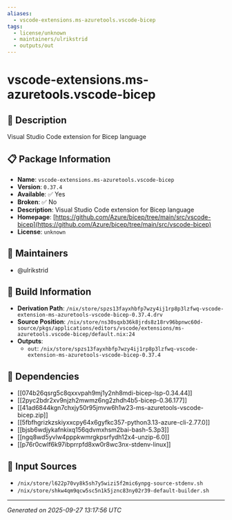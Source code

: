 ```yaml
---
aliases:
  - vscode-extensions.ms-azuretools.vscode-bicep
tags:
  - license/unknown
  - maintainers/ulrikstrid
  - outputs/out
---
```


# vscode-extensions.ms-azuretools.vscode-bicep

## 📝 Description

Visual Studio Code extension for Bicep language

## 📋 Package Information

- **Name**: `vscode-extensions.ms-azuretools.vscode-bicep`
- **Version**: `0.37.4`
- **Available**: ✅ Yes
- **Broken**: ✅ No
- **Description**: Visual Studio Code extension for Bicep language
- **Homepage**: [https://github.com/Azure/bicep/tree/main/src/vscode-bicep](https://github.com/Azure/bicep/tree/main/src/vscode-bicep)
- **License**: `unknown`
## 👥 Maintainers

- @ulrikstrid


## 🔧 Build Information

- **Derivation Path**: `/nix/store/spzs13fayxhbfp7wzy4ij1rp8p3lzfwq-vscode-extension-ms-azuretools-vscode-bicep-0.37.4.drv`
- **Source Position**: `/nix/store/ns30sqxb36k8jrds8z18rv96bpnwc60d-source/pkgs/applications/editors/vscode/extensions/ms-azuretools.vscode-bicep/default.nix:24`
- **Outputs**:
  - `out`:  `/nix/store/spzs13fayxhbfp7wzy4ij1rp8p3lzfwq-vscode-extension-ms-azuretools-vscode-bicep-0.37.4`

## 🔗 Dependencies

- [[074b26qsrg5c8qxxvpah9mj1y2nh8mdi-bicep-lsp-0.34.44]]
- [[2pyc2bdr2xv9njzh2mwmz6ng2zhdh4b5-bicep-0.36.177]]
- [[41ad6844kgn7chxjy50r95jmvw6h1w23-ms-azuretools-vscode-bicep.zip]]
- [[5fbfhgrizkzskiyxxcpy64x6gyfkc357-python3.13-azure-cli-2.77.0]]
- [[bjsb6wdjykafnkixq156qdvmxhsm2bai-bash-5.3p3]]
- [[ngq8wd5yvlw4pppkwmrgkpsrfydh12x4-unzip-6.0]]
- [[p76r0cwlf6k97ibprrpfd8xw0r8wc3nx-stdenv-linux]]

## 📁 Input Sources

- `/nix/store/l622p70vy8k5sh7y5wizi5f2mic6ynpg-source-stdenv.sh`
- `/nix/store/shkw4qm9qcw5sc5n1k5jznc83ny02r39-default-builder.sh`

---
*Generated on 2025-09-27 13:17:56 UTC*
